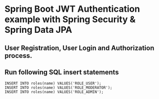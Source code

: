 # Spring Boot JWT Authentication example with Spring Security & Spring Data JPA

## User Registration, User Login and Authorization process.


## Run following SQL insert statements
```
INSERT INTO roles(name) VALUES('ROLE_USER');
INSERT INTO roles(name) VALUES('ROLE_MODERATOR');
INSERT INTO roles(name) VALUES('ROLE_ADMIN');
```
